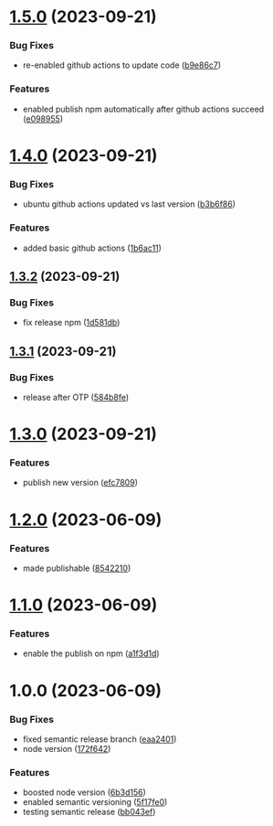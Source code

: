 # [1.5.0](https://github.com/Lincerossa/lincekit/compare/v1.4.0...v1.5.0) (2023-09-21)


### Bug Fixes

* re-enabled github actions to update code ([b9e86c7](https://github.com/Lincerossa/lincekit/commit/b9e86c7dfe4fb93b7f9844d1d94284f45e409c89))


### Features

* enabled publish npm automatically after github actions succeed ([e098955](https://github.com/Lincerossa/lincekit/commit/e098955b0b51696e727c14eefb0b3eb6a0cd191c))

# [1.4.0](https://github.com/Lincerossa/lincekit/compare/v1.3.2...v1.4.0) (2023-09-21)


### Bug Fixes

* ubuntu github actions updated vs last version ([b3b6f86](https://github.com/Lincerossa/lincekit/commit/b3b6f860bbe26bbd4a99840fb7b68d3ffbed63c9))


### Features

* added basic github actions ([1b6ac11](https://github.com/Lincerossa/lincekit/commit/1b6ac117a70d5369999f50cb8c77a88abdfaf13d))

## [1.3.2](https://github.com/Lincerossa/lincekit/compare/v1.3.1...v1.3.2) (2023-09-21)


### Bug Fixes

* fix release npm ([1d581db](https://github.com/Lincerossa/lincekit/commit/1d581db8d4466e47cd128aa37dc9a770e9139f34))

## [1.3.1](https://github.com/Lincerossa/lincekit/compare/v1.3.0...v1.3.1) (2023-09-21)


### Bug Fixes

* release after OTP ([584b8fe](https://github.com/Lincerossa/lincekit/commit/584b8fe02e44835032d0dba7e3051787139cb6d9))

# [1.3.0](https://github.com/Lincerossa/lincekit/compare/v1.2.0...v1.3.0) (2023-09-21)


### Features

* publish new version ([efc7809](https://github.com/Lincerossa/lincekit/commit/efc78090e3fc8525464148cfda3aeb5a5db1e474))

# [1.2.0](https://github.com/Lincerossa/lincekit/compare/v1.1.0...v1.2.0) (2023-06-09)


### Features

* made publishable ([8542210](https://github.com/Lincerossa/lincekit/commit/85422102af6811ea1661f3ed03909c79f5c47536))

# [1.1.0](https://github.com/Lincerossa/lincekit/compare/v1.0.0...v1.1.0) (2023-06-09)


### Features

* enable the publish on npm ([a1f3d1d](https://github.com/Lincerossa/lincekit/commit/a1f3d1d1bfecd402d6bbcc77db7073213124e823))

# 1.0.0 (2023-06-09)


### Bug Fixes

* fixed semantic release branch ([eaa2401](https://github.com/Lincerossa/lincekit/commit/eaa240125854dacd039ef9ed6ce519651bd54c4a))
* node version ([172f642](https://github.com/Lincerossa/lincekit/commit/172f64273df5027664961e65608b0815e1f0b419))


### Features

* boosted node version ([6b3d156](https://github.com/Lincerossa/lincekit/commit/6b3d156fa4cfd314b54a0a549e7ebd42e931ff14))
* enabled semantic versioning ([5f17fe0](https://github.com/Lincerossa/lincekit/commit/5f17fe00d9c2d35657d4875148715ad08db00db3))
* testing semantic release ([bb043ef](https://github.com/Lincerossa/lincekit/commit/bb043eff082f442c143a72fea23b36aec4886b06))
